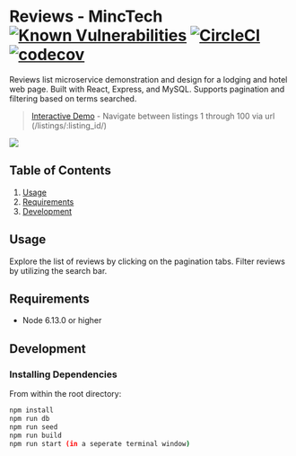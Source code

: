 # Reviews - MincTech [![Known Vulnerabilities](https://snyk.io/test/github/ajfojas/reviews/badge.svg?targetFile=package.json)](https://snyk.io/test/github/ajfojas/reviews?targetFile=package.json) [![CircleCI](https://circleci.com/gh/ajfojas/reviews.svg?style=shield)](https://circleci.com/gh/ajfojas/reviews) [![codecov](https://codecov.io/gh/ajfojas/reviews/branch/master/graph/badge.svg)](https://codecov.io/gh/ajfojas/reviews)

Reviews list microservice demonstration and design for a lodging and hotel web page. Built with React, Express, and MySQL. Supports pagination and filtering based on terms searched.

> [Interactive Demo](http://ec2-54-67-92-32.us-west-1.compute.amazonaws.com:3210/listings/1/) - Navigate between listings 1 through 100 via url (/listings/:listing_id/)

![](https://i.imgur.com/HeaKibu.gif)

## Table of Contents

1. [Usage](#Usage)
2. [Requirements](#requirements)
3. [Development](#development)

## Usage

Explore the list of reviews by clicking on the pagination tabs. Filter reviews by utilizing the search bar.

## Requirements

- Node 6.13.0 or higher

## Development

### Installing Dependencies

From within the root directory:

```sh
npm install
npm run db
npm run seed
npm run build
npm run start (in a seperate terminal window)
```
